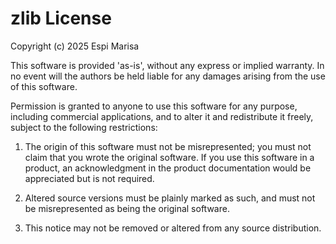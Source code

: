 # zlib License

Copyright (c) 2025 Espi Marisa

This software is provided 'as-is', without any express or implied warranty. In
no event will the authors be held liable for any damages arising from the use of
this software.

Permission is granted to anyone to use this software for any purpose, including
commercial applications, and to alter it and redistribute it freely, subject to
the following restrictions:

1. The origin of this software must not be misrepresented; you must not claim
   that you wrote the original software. If you use this software in a product,
   an acknowledgment in the product documentation would be appreciated but is
   not required.

2. Altered source versions must be plainly marked as such, and must not be
   misrepresented as being the original software.

3. This notice may not be removed or altered from any source distribution.
